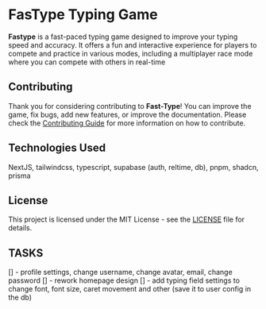 # FasType Typing Game

**Fastype** is a fast-paced typing game designed to improve your typing speed and accuracy. It offers a fun and interactive experience for players to compete and practice in various modes, including a multiplayer race mode where you can compete with others in real-time

## Contributing

Thank you for considering contributing to **Fast-Type**! You can improve the game, fix bugs, add new features, or improve the documentation. Please check the [Contributing Guide](CONTRIBUTING.md) for more information on how to contribute.

## Technologies Used

NextJS, tailwindcss, typescript, supabase (auth, reltime, db), pnpm, shadcn, prisma

## License

This project is licensed under the MIT License - see the [LICENSE](LICENSE) file for details.

## TASKS

[] - profile settings, change username, change avatar, email, change password
[] - rework homepage design
[] - add typing field settings to change font, font size, caret movement and other (save it to user config in the db)
